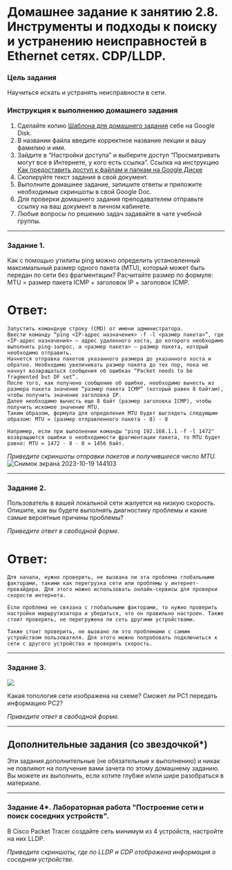 # Домашнее задание к занятию 2.8. Инструменты и подходы к поиску и устранению неисправностей в Ethernet сетях. CDP/LLDP.

### Цель задания

Научиться искать и устранять неисправности в сети.

### Инструкция к выполнению домашнего задания

1. Сделайте копию [Шаблона для домашнего задания](https://docs.google.com/document/d/1youKpKm_JrC0UzDyUslIZW2E2bIv5OVlm_TQDvH5Pvs/edit) себе на Google Disk.
2. В названии файла введите корректное название лекции и вашу фамилию и имя.
3. Зайдите в “Настройки доступа” и выберите доступ “Просматривать могут все в Интернете, у кого есть ссылка”.
 Ссылка на инструкцию [Как предоставить доступ к файлам и папкам на Google Диске](https://support.google.com/docs/answer/2494822?hl=ru&co=GENIE.Platform%3DDesktop)
5. Скопируйте текст задания в свой документ.
6. Выполните домашнее задание, запишите ответы и приложите необходимые скриншоты в свой Google Doc.
7. Для проверки домашнего задания преподавателем отправьте ссылку на ваш документ в личном кабинете.
8. Любые вопросы по решению задач задавайте в чате учебной группы.

------

### Задание 1.

Как с помощью утилиты ping можно определить установленный максимальный размер одного пакета (MTU), который может быть передан по сети без фрагментации?
Расчитайте размер по формуле: MTU = размер пакета ICMP + заголовок IP + заголовок ICMP.
# Ответ:
```
Запустить командную строку (CMD) от имени администратора.
Ввести команду “ping <IP-адрес назначения> -f -l <размер пакета>”, где <IP-адрес назначения> – адрес удаленного хоста, до которого необходимо выполнить ping-запрос, а <размер пакета> – размер пакета, который необходимо отправить.
Начнется отправка пакетов указанного размера до указанного хоста и обратно. Необходимо увеличивать размер пакета до тех пор, пока не начнут возвращаться сообщения об ошибках “Packet needs to be fragmented but DF set”.
После того, как получено сообщение об ошибке, необходимо вычесть из размера пакета значение “размер пакета ICMP” (который равен 8 байтам), чтобы получить значение заголовка IP.
Далее необходимо вычесть еще 8 байт (размер заголовка ICMP), чтобы получить искомое значение MTU.
Таким образом, формула для определения MTU будет выглядеть следующим образом: MTU = (размер отправленного пакета - 8) - 8

Например, если при выполнении команды "ping 192.168.1.1 -f -l 1472" возвращаются ошибки о необходимости фрагментации пакета, то MTU будет равно: MTU = 1472 - 8 - 8 = 1456 байт.
```
*Приведите скриншоты отправки пакетов и получившееся число MTU.*
![Снимок экрана 2023-10-19 144103](https://github.com/Kapotov/rutsw-homeworks/assets/123774335/275c1077-c62d-43bb-b492-f9b3363fed2b)

---

### Задание 2.

Пользователь в вашей локальной сети жалуется на низкую скорость. Опишите, как вы будете выполнять диагностику проблемы и какие самые вероятные причины проблемы? 

*Приведите ответ в свободной форме.*
# Ответ: 
```
Для начала, нужно проверить, не вызвана ли эта проблема глобальными факторами, такими как перегрузка сети или проблемы у интернет-провайдера. Для этого можно использовать онлайн-сервисы для проверки скорости интернета.

Если проблема не связана с глобальными факторами, то нужно проверить настройки маршрутизатора и убедиться, что он правильно настроен. Также стоит проверить, не перегружена ли сеть другими устройствами.

Также стоит проверить, не вызвано ли это проблемами с самим устройством пользователя. Для этого можно попробовать подключиться к сети с другого устройства и проверить скорость.
```
---

### Задание 3.

![](https://i.ibb.co/tQSxS4r/network.png)

Какая топология сети изображена на схеме? Сможет ли PC1 передать информацию PC2?

*Приведите ответ в свободной форме.*

---

## Дополнительные задания (со звездочкой*)

Эти задания дополнительные (не обязательные к выполнению) и никак не повлияют на получение вами зачета по этому домашнему заданию. Вы можете их выполнить, если хотите глубже и/или шире разобраться в материале.

---

### Задание 4*. Лабораторная работа "Построение сети и поиск соседних устройств".

В Cisco Packet Tracer создайте сеть минимум из 4 устройств, настройте на них LLDP.

*Приведите скриншоты, где по LLDP и CDP отображена информация о соседнем устройстве.*

